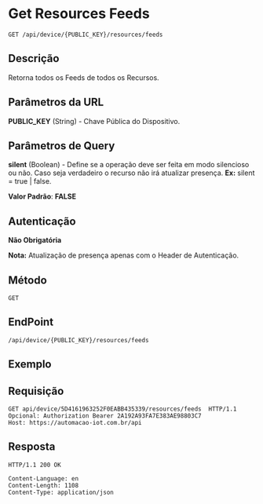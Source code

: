 # Get Resources Feeds

`GET /api/device/{PUBLIC_KEY}/resources/feeds`

## Descrição

Retorna todos os Feeds de todos os Recursos.

## Parâmetros da URL

**PUBLIC_KEY** (String) - Chave Pública do Dispositivo.

## Parâmetros de Query

**silent** (Boolean) - Define se a operação deve ser feita em modo silencioso ou não.
Caso seja verdadeiro o recurso não irá atualizar presença. **Ex:** silent = true | false.

**Valor Padrão**: **FALSE**

## Autenticação

**Não Obrigatória**

**Nota:** Atualização de presença apenas com o Header de Autenticação.

## Método

`GET`

## EndPoint

`/api/device/{PUBLIC_KEY}/resources/feeds`

## Exemplo

## Requisição

```
GET api/device/5D4161963252F0EABB435339/resources/feeds  HTTP/1.1
Opcional: Authorization Bearer 2A192A93FA7E383AE98803C7
Host: https://automacao-iot.com.br/api
```

## Resposta

```
HTTP/1.1 200 OK

Content-Language: en
Content-Length: 1108
Content-Type: application/json
```
